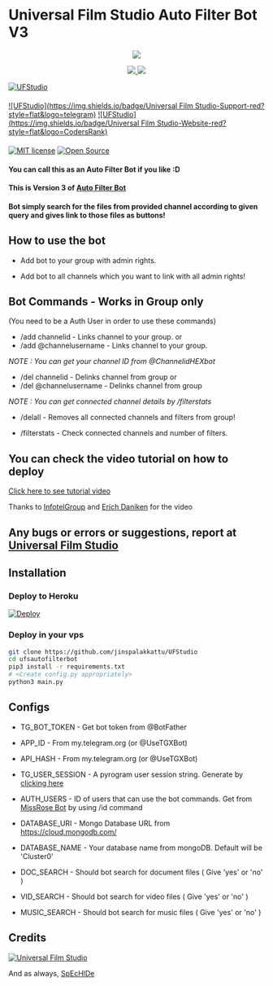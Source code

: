 # Universal Film Studio Auto Filter Bot V3

<p align="center">
  <a href="https://www.python.org">
    <img src="http://ForTheBadge.com/images/badges/made-with-python.svg">

  </a>
</p>
<p align="center">
  <a href="https://github.com/jinspalakkattu/UFStudio/stargazers">
    <img src="https://img.shields.io/github/stars/jinspalakkattu/UFStudio?style=social">

  </a>
  
  <a href="https://github.com/jinspalakkattu/UFStudio/fork">
    <img src="https://img.shields.io/github/forks/jinspalakkattu/UFStudio?label=Fork&style=social">

  </a>  
</p>

[![UFStudio](https://img.shields.io/badge/UniversalFilmStudio-Channel-orange?style=for-the-badge&logo=telegram)](https://telegram.dog/UFStudio2)  
ㅤㅤㅤㅤㅤㅤㅤ  
[![UFStudio](https://img.shields.io/badge/Universal Film Studio-Support-red?style=flat&logo=telegram)](https://telegram.dog/lnc3f3r)  [![UFStudio](https://img.shields.io/badge/Universal Film Studio-Website-red?style=flat&logo=CodersRank)](https://telegram.dog/lnc3f3r)  
ㅤㅤㅤㅤㅤㅤㅤ  
[![MIT license](https://img.shields.io/badge/License-MIT-blue?style=flat)](https://github.com/jinspalakkattu/UFStudio/blob/main/LICENSE)  [![Open Source](https://badges.frapsoft.com/os/v2/open-source.svg?v=103)](https://github.com/jinspalakkattu/UFStudio)





#### You can call this as an Auto Filter Bot if you like :D
#### This is Version 3 of [Auto Filter Bot](https://github.com/jinspalakkattu/UFStudio)
#### Bot simply search for the files from provided channel according to given query and gives link to those files as buttons!

## How to use the bot
* Add bot to your group with admin rights.

* Add bot to all channels which you want to link with all admin rights!

## Bot Commands - Works in Group only

(You need to be a Auth User in order to use these commands)

* /add channelid  -  Links channel to your group.
or
* /add @channelusername - Links channel to your group.

<i>NOTE : You can get your channel ID from @ChannelidHEXbot </i>


* /del channelid  -  Delinks channel from group
or
* /del @channelusername  -  Delinks channel from group

<i>NOTE : You can get connected channel details by /filterstats </i>


* /delall  -  Removes all connected channels and filters from group!

* /filterstats  -  Check connected channels and number of filters.

## You can check the video tutorial on how to deploy

[Click here to see tutorial video](https://youtu.be/zum9AUlOgtQ)

Thanks to [InfotelGroup](https://telegram.dog/InFoTelGroup) and [Erich Daniken](https://telegram.dog/ErichDaniken) for the video

## Any bugs or errors or suggestions, report at [Universal Film Studio](https://telegram.dog/lnc3f3r)


## Installation

### Deploy to Heroku
[![Deploy](https://www.herokucdn.com/deploy/button.svg)](https://heroku.com/deploy?template=https://github.com/jinspalakkattu/UFStudio)

### Deploy in your vps
```sh
git clone https://github.com/jinspalakkattu/UFStudio
cd ufsautofilterbot
pip3 install -r requirements.txt
# <Create config.py appropriately>
python3 main.py
```

## Configs

* TG_BOT_TOKEN  - Get bot token from @BotFather

* APP_ID        - From my.telegram.org (or @UseTGXBot)

* API_HASH      - From my.telegram.org (or @UseTGXBot)

* TG_USER_SESSION  - A pyrogram user session string. Generate by [clicking here](https://repl.it/@prgofficial/String-Gen)

* AUTH_USERS  - ID of users that can use the bot commands. Get from [MissRose Bot](https://telegram.dog/MissRose_bot) by using /id command

* DATABASE_URI  - Mongo Database URL from https://cloud.mongodb.com/

* DATABASE_NAME  - Your database name from mongoDB. Default will be 'Cluster0'

* DOC_SEARCH  - Should bot search for document files ( Give 'yes' or 'no' )

* VID_SEARCH  - Should bot search for video files ( Give 'yes' or 'no' )

* MUSIC_SEARCH  - Should bot search for music files ( Give 'yes' or 'no' )

## Credits

[![Universal Film Studio](https://img.shields.io/badge/Pyrogram%20-%23F37626.svg?&style=for-the-badge&logo=telegram&logoColor=white)](https://github.com/pyrogram/pyrogram)

And as always, [SpEcHlDe](https://telegram.dog/SpEcHlDe)
